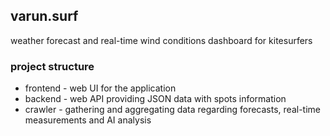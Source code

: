 ## varun.surf

weather forecast and real-time wind conditions dashboard for kitesurfers

### project structure

- frontend - web UI for the application
- backend - web API providing JSON data with spots information
- crawler - gathering and aggregating data regarding forecasts, real-time measurements and AI analysis
